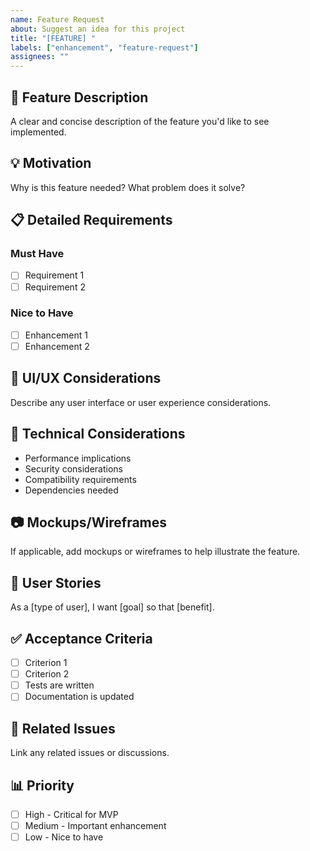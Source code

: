 ```yaml
---
name: Feature Request
about: Suggest an idea for this project
title: "[FEATURE] "
labels: ["enhancement", "feature-request"]
assignees: ""
---
```


## 🚀 Feature Description

A clear and concise description of the feature you'd like to see implemented.

## 💡 Motivation

Why is this feature needed? What problem does it solve?

## 📋 Detailed Requirements

### Must Have

- [ ] Requirement 1
- [ ] Requirement 2

### Nice to Have

- [ ] Enhancement 1
- [ ] Enhancement 2

## 🎨 UI/UX Considerations

Describe any user interface or user experience considerations.

## 🔧 Technical Considerations

- Performance implications
- Security considerations
- Compatibility requirements
- Dependencies needed

## 📷 Mockups/Wireframes

If applicable, add mockups or wireframes to help illustrate the feature.

## 🔄 User Stories

As a [type of user], I want [goal] so that [benefit].

## ✅ Acceptance Criteria

- [ ] Criterion 1
- [ ] Criterion 2
- [ ] Tests are written
- [ ] Documentation is updated

## 🔗 Related Issues

Link any related issues or discussions.

## 📊 Priority

- [ ] High - Critical for MVP
- [ ] Medium - Important enhancement
- [ ] Low - Nice to have
